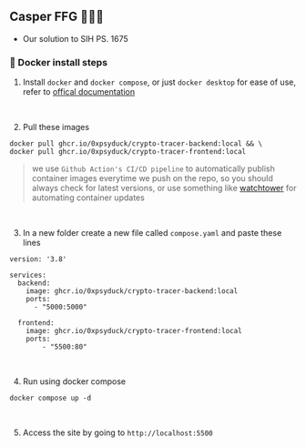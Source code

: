## Casper FFG 🚀🚀🚀

- Our solution to SIH PS. 1675 

### 🐳 Docker install steps
1. Install `docker` and `docker compose`, or just `docker desktop` for ease of use, refer to [offical documentation](https://docs.docker.com/desktop/)
<br>

2. Pull these images
```
docker pull ghcr.io/0xpsyduck/crypto-tracer-backend:local && \
docker pull ghcr.io/0xpsyduck/crypto-tracer-frontend:local
```

> we use `Github Action's CI/CD pipeline` to automatically publish container images everytime we push on the repo, so you should always check for latest versions, or use something like [watchtower](https://github.com/containrrr/watchtower) for automating container updates
<br>

3. In a new folder create a new file called `compose.yaml` and paste these lines
```
version: '3.8'

services:
  backend:
    image: ghcr.io/0xpsyduck/crypto-tracer-backend:local
    ports:
      - "5000:5000"
  
  frontend:
    image: ghcr.io/0xpsyduck/crypto-tracer-frontend:local
    ports:
        - "5500:80"
```
<br>

4. Run using docker compose
```
docker compose up -d
```
<br>

5. Access the site by going to `http://localhost:5500`